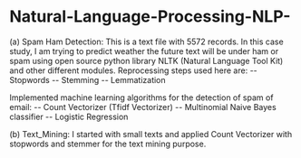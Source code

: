 # Natural-Language-Processing-NLP-
 (a) Spam Ham Detection:
 This is a text file with 5572 records. In this case study, I am trying to predict weather the future text will be under ham or spam
 using open source python library NLTK (Natural Language Tool Kit) and other different modules. 
Reprocessing steps used here are:
-- Stopwords
-- Stemming
-- Lemmatization

Implemented machine learning algorithms for the detection of spam of email:
-- Count Vectorizer (Tfidf Vectorizer)
-- Multinomial Naive Bayes classifier
-- Logistic Regression

(b) Text_Mining:
I started with  small texts and applied Count Vectorizer with stopwords and stemmer for the text mining purpose.  
